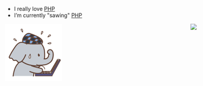<p align="left">

- I really love [PHP](https://www.php.net/)
- I’m currently "sawing" [PHP](https://github.com/VanLin444/PHP24)

</p>

<img align="left" src="https://github.com/VanLin444/VanLin444/blob/main/elephant.gif" width="150px" />
<img align="right" src="https://github-readme-stats.vercel.app/api?username=VanLin444&theme=vision-friendly-dark&show_icons=true&hide_border=true&count_private=true" />
